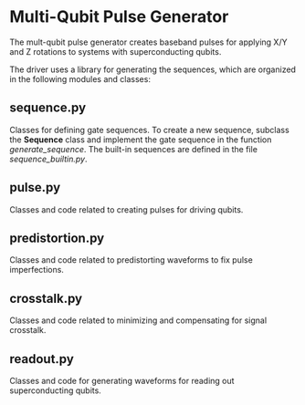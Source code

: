 # Multi-Qubit Pulse Generator
The mult-qubit pulse generator creates baseband pulses for applying X/Y and Z rotations to systems with superconducting qubits. 

The driver uses a library for generating the sequences, which are organized in the following modules and classes:

## sequence.py

Classes for defining gate sequences. To create a new sequence, subclass the **Sequence** class and implement the gate sequence in the function *generate_sequence*. The built-in sequences are defined in the file *sequence_builtin.py*.

## pulse.py

Classes and code related to creating pulses for driving qubits. 

## predistortion.py

Classes and code related to predistorting waveforms to fix pulse imperfections. 

## crosstalk.py

Classes and code related to minimizing and compensating for signal crosstalk. 

## readout.py

Classes and code for generating waveforms for reading out superconducting qubits.
